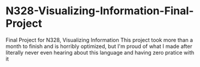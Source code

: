 # N328-Visualizing-Information-Final-Project
Final Project for N328, Visualizing Information
This project took more than a month to finish and is horribly optimized, but I'm proud of what I made after literally never even hearing about this language and having zero pratice with it

